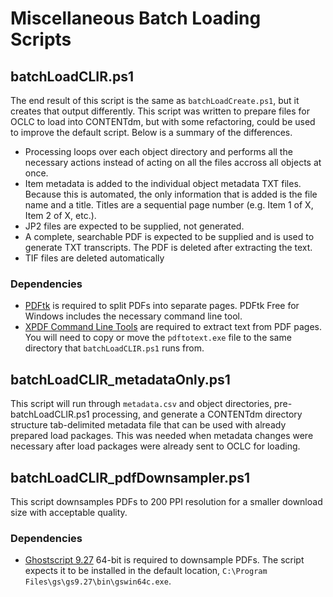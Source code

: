 # Miscellaneous Batch Loading Scripts

## batchLoadCLIR.ps1

The end result of this script is the same as `batchLoadCreate.ps1`, but it creates that output differently. This script was written to prepare files for OCLC to load into CONTENTdm, but with some refactoring, could be used to improve the default script. Below is a summary of the differences.

- Processing loops over each object directory and performs all the necessary actions instead of acting on all the files accross all objects at once.
- Item metadata is added to the individual object metadata TXT files. Because this is automated, the only information that is added is the file name and a title. Titles are a sequential page number (e.g. Item 1 of X, Item 2 of X, etc.).
- JP2 files are expected to be supplied, not generated.
- A complete, searchable PDF is expected to be supplied and is used to generate TXT transcripts. The PDF is deleted after extracting the text.
- TIF files are deleted automatically

### Dependencies
- [PDFtk](https://www.pdflabs.com/tools/pdftk-the-pdf-toolkit/) is required to split PDFs into separate pages. PDFtk Free for Windows includes the necessary command line tool.
- [XPDF Command Line Tools](https://www.xpdfreader.com/download.html) are required to extract text from PDF pages. You will need to copy or move the `pdftotext.exe` file to the same directory that `batchLoadCLIR.ps1` runs from.

## batchLoadCLIR_metadataOnly.ps1

This script will run through `metadata.csv` and object directories, pre-batchLoadCLIR.ps1 processing, and generate a CONTENTdm directory structure tab-delimited metadata file that can be used with already prepared load packages. This was needed when metadata changes were necessary after load packages were already sent to OCLC for loading.

## batchLoadCLIR_pdfDownsampler.ps1

This script downsamples PDFs to 200 PPI resolution for a smaller download size with acceptable quality.

### Dependencies
- [Ghostscript 9.27](https://ghostscript.com/) 64-bit is required to downsample PDFs. The script expects it to be installed in the default location, `C:\Program Files\gs\gs9.27\bin\gswin64c.exe`.